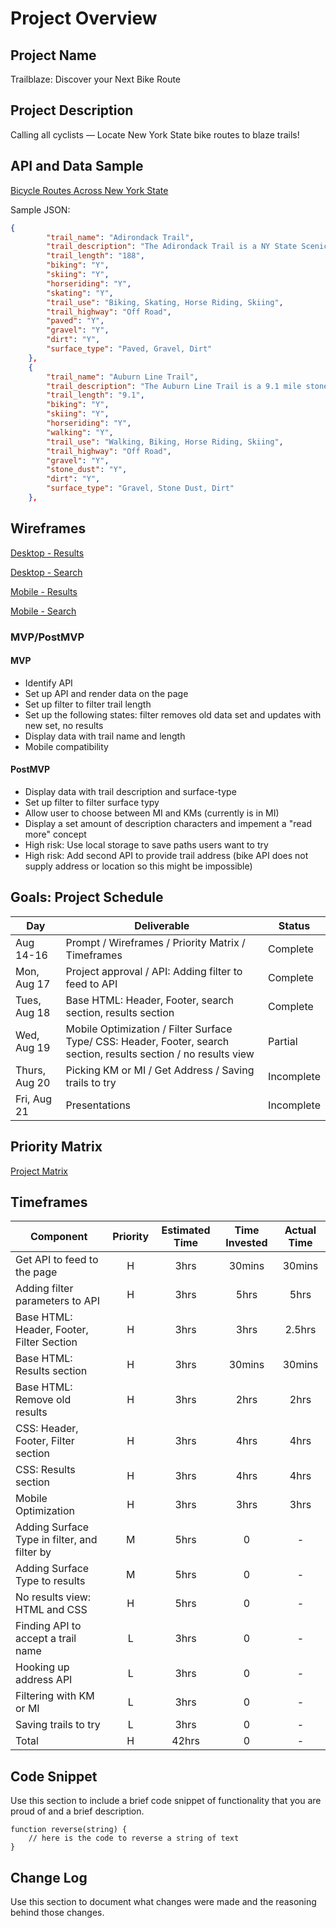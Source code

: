 # Project Overview

## Project Name

Trailblaze: Discover your Next Bike Route

## Project Description

Calling all cyclists — Locate New York State bike routes to blaze trails!

## API and Data Sample

[Bicycle Routes Across New York State](https://dev.socrata.com/foundry/data.ny.gov/7bg2-3faq)

Sample JSON:
```json
{
        "trail_name": "Adirondack Trail",
        "trail_description": "The Adirondack Trail is a NY State Scenic Byway.  Running from the southern to the northern border of the Adirondacks, there are plenty of roadside views through the Adirondack Park.",
        "trail_length": "188",
        "biking": "Y",
        "skiing": "Y",
        "horseriding": "Y",
        "skating": "Y",
        "trail_use": "Biking, Skating, Horse Riding, Skiing",
        "trail_highway": "Off Road",
        "paved": "Y",
        "gravel": "Y",
        "dirt": "Y",
        "surface_type": "Paved, Gravel, Dirt"
    },
    {
        "trail_name": "Auburn Line Trail",
        "trail_description": "The Auburn Line Trail is a 9.1 mile stone dust surface rail-trail which extends from Probst Road to Mertensia Road.",
        "trail_length": "9.1",
        "biking": "Y",
        "skiing": "Y",
        "horseriding": "Y",
        "walking": "Y",
        "trail_use": "Walking, Biking, Horse Riding, Skiing",
        "trail_highway": "Off Road",
        "gravel": "Y",
        "stone_dust": "Y",
        "dirt": "Y",
        "surface_type": "Gravel, Stone Dust, Dirt"
    },
```

## Wireframes

[Desktop - Results](https://res.cloudinary.com/dgy8sdrsq/image/upload/v1597510742/Desktop%20with%20Results.png)

[Desktop - Search](https://res.cloudinary.com/dgy8sdrsq/image/upload/v1597510742/Desktop%20with%20Results%20-%20Search.png)

[Mobile - Results](https://res.cloudinary.com/dgy8sdrsq/image/upload/v1597510741/Mobile%20with%20Results.png)

[Mobile - Search](https://res.cloudinary.com/dgy8sdrsq/image/upload/v1597510741/Mobile%20with%20Results%20-%20Search.png)

### MVP/PostMVP

#### MVP 

- Identify API 
- Set up API and render data on the page  
- Set up filter to filter trail length
- Set up the following states: filter removes old data set and updates with new set, no results
- Display data with trail name and length 
- Mobile compatibility

#### PostMVP  

- Display data with trail description and surface-type
- Set up filter to filter surface typy
- Allow user to choose between MI and KMs (currently is in MI)
- Display a set amount of description characters and impement a "read more" concept
- High risk: Use local storage to save paths users want to try
- High risk: Add second API to provide trail address (bike API does not supply address or location so this might be impossible)

## Goals: Project Schedule

|  Day |Deliverable| Status
|---|---| ---|
|Aug 14-16| Prompt / Wireframes / Priority Matrix / Timeframes | Complete
|Mon, Aug 17|Project approval / API: Adding filter to feed to API| Complete
|Tues, Aug 18|Base HTML: Header, Footer, search section, results section| Complete
|Wed, Aug 19|Mobile Optimization / Filter Surface Type/ CSS: Header, Footer, search section, results section / no results view | Partial
|Thurs, Aug 20| Picking KM or MI / Get Address / Saving trails to try | Incomplete
|Fri, Aug 21| Presentations | Incomplete

## Priority Matrix

[Project Matrix](https://res.cloudinary.com/dgy8sdrsq/image/upload/v1597668585/LaCasse%20-%20BikeTrailFinder%20Project%20Matrix.png)

## Timeframes

| Component | Priority | Estimated Time | Time Invested | Actual Time |
| --- | :---: |  :---: | :---: | :---: |
| Get API to feed to the page | H | 3hrs| 30mins | 30mins |
| Adding filter parameters to API | H | 3hrs| 5hrs | 5hrs |
| Base HTML: Header, Footer, Filter Section| H | 3hrs| 3hrs | 2.5hrs |
| Base HTML: Results section| H | 3hrs| 30mins | 30mins |
| Base HTML: Remove old results| H | 3hrs| 2hrs | 2hrs |
| CSS: Header, Footer, Filter section| H | 3hrs| 4hrs | 4hrs |
| CSS: Results section| H | 3hrs| 4hrs | 4hrs |
| Mobile Optimization | H | 3hrs| 3hrs | 3hrs |
| Adding Surface Type in filter, and filter by| M | 5hrs| 0 | - |
| Adding Surface Type to results| M | 5hrs| 0 | - |
| No results view: HTML and CSS| H | 5hrs| 0 | - |
| Finding API to accept a trail name| L | 3hrs| 0 | - |
| Hooking up address API| L | 3hrs| 0 | - |
| Filtering with KM or MI| L | 3hrs| 0 | - |
| Saving trails to try | L | 3hrs| 0 | - |
| Total | H | 42hrs| 0 | - |


## Code Snippet

Use this section to include a brief code snippet of functionality that you are proud of and a brief description.  

```
function reverse(string) {
	// here is the code to reverse a string of text
}
```

## Change Log
 Use this section to document what changes were made and the reasoning behind those changes. 

